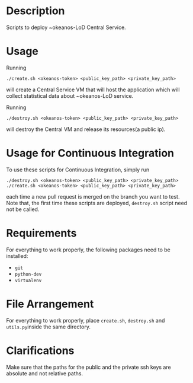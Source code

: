 # Description
Scripts to deploy ~okeanos-LoD Central Service.


# Usage
Running

```
./create.sh <okeanos-token> <public_key_path> <private_key_path>
```

will create a Central Service VM that will host the application which will collect statistical
data about ~okeanos-LoD service.

Running

```
./destroy.sh <okeanos-token> <public_key_path> <private_key_path>
```

will destroy the Central VM and release its resources(a public ip).


# Usage for Continuous Integration
To use these scripts for Continuous Integration, simply run

```
./destroy.sh <okeanos-token> <public_key_path> <private_key_path>
./create.sh <okeanos-token> <public_key_path> <private_key_path>
```

each time a new pull request is merged on the branch you want to test. Note that, the first time
these scripts are deployed, `destroy.sh` script need not be called.


# Requirements
For everything to work properly, the following packages need to be installed:

* `git`  
* `python-dev`  
* `virtualenv`  


# File Arrangement
For everything to work properly, place `create.sh`, `destroy.sh` and `utils.py`inside the same directory.


# Clarifications
Make sure that the paths for the public and the private ssh keys are absolute and not relative paths.
